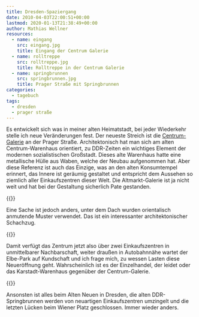```yaml
---
title: Dresden-Spaziergang
date: 2010-04-03T22:00:51+00:00
lastmod: 2020-01-13T21:38:49+00:00
author: Mathias Wellner
resources:
  - name: eingang
    src: eingang.jpg
    title: Eingang der Centrum Galerie
  - name: rolltreppe
    src: rolltreppe.jpg
    title: Rolltreppe in der Centrum Galerie
  - name: springbrunnen
    src: springbrunnen.jpg
    title: Prager Straße mit Springbrunnen
categories:
  - tagebuch
tags:
  - dresden
  - prager straße
---
```


Es entwickelt sich was in meiner alten Heimatstadt, bei jeder Wiederkehr stelle ich neue Veränderungen fest. Der neueste Streich ist die [Centrum-Galerie](http://www.centrumgalerie.de) an der Prager Straße. Architektonisch hat man sich am alten Centrum-Warenhaus orientiert, zu DDR-Zeiten ein wichtiges Element der modernen sozialistischen Großstadt. Dieses alte Warenhaus hatte eine metallische Hülle aus Waben, welche der Neubau aufgenommen hat. Aber diese Referenz ist auch das Einzige, was an den alten Konsumtempel erinnert, das Innere ist geräumig gestaltet und entspricht dem Aussehen so ziemlich aller Einkaufszentren dieser Welt. Die Altmarkt-Galerie ist ja nicht weit und hat bei der Gestaltung sicherlich Pate gestanden.

<!--more-->

{{<responsive-image name="eingang">}}

Eine Sache ist jedoch anders, unter dem Dach wurden orientalisch anmutende Muster verwendet. Das ist ein interessanter architektonischer Schachzug.

{{<responsive-image name="rolltreppe">}}

Damit verfügt das Zentrum jetzt also über zwei Einkaufszentren in unmittelbarer Nachbarschaft, weiter draußen in Autobahnnähe wartet der Elbe-Park auf Kundschaft und ich frage mich, zu wessen Lasten diese Neueröffnung geht. Wahrscheinlich ist es der Einzelhandel, der leidet oder das Karstadt-Warenhaus gegenüber der Centrum-Galerie.

{{<responsive-image name="springbrunnen">}}

Ansonsten ist alles beim Alten Neuen in Dresden, die alten DDR-Springbrunnen werden von neuartigen Einkaufszentren umzingelt und die letzten Lücken beim Wiener Platz geschlossen. Immer wieder anders.
